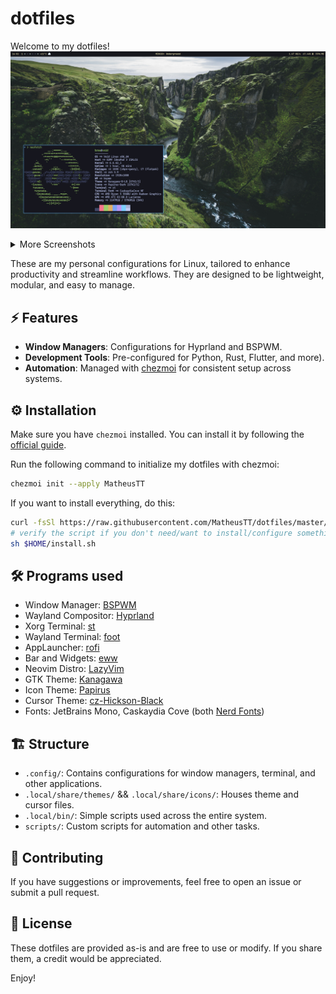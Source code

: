 # dotfiles

Welcome to my dotfiles!
![](./assets/screenshots/0.jpg)

<details>
<summary>More Screenshots</summary>
  <img src="./assets/screenshots/1.jpg"/>
  <img src="./assets/screenshots/2.jpg"/>
  <img src="./assets/screenshots/3.jpg"/>
</details>


These are my personal configurations for Linux, tailored to enhance productivity and streamline workflows.
They are designed to be lightweight, modular, and easy to manage.

## ⚡ Features
- **Window Managers**: Configurations for Hyprland and BSPWM.
- **Development Tools**: Pre-configured for Python, Rust, Flutter, and more).
- **Automation**: Managed with [chezmoi](https://www.chezmoi.io/) for consistent setup across systems.

## ⚙ Installation
Make sure you have `chezmoi` installed. You can install it by following the [official guide](https://www.chezmoi.io/install/).

Run the following command to initialize my dotfiles with chezmoi:
  ```bash
  chezmoi init --apply MatheusTT
  ```

If you want to install everything, do this:
  ```bash
  curl -fsSl https://raw.githubusercontent.com/MatheusTT/dotfiles/master/install.sh >$HOME/install.sh
  # verify the script if you don't need/want to install/configure something
  sh $HOME/install.sh
  ```

## 🛠 Programs used
- Window Manager: [BSPWM](https://github.com/baskerville/bspwm)
- Wayland Compositor: [Hyprland](https://hyprland.org/)
- Xorg Terminal: [st](https://github.com/bakkeby/st-flexipatch)
- Wayland Terminal: [foot](https://codeberg.org/dnkl/foot)
- AppLauncher: [rofi](https://github.com/lbonn/rofi)
- Bar and Widgets: [eww](https://github.com/elkowar/eww)
- Neovim Distro: [LazyVim](https://www.lazyvim.org/)
- GTK Theme: [Kanagawa](https://www.pling.com/p/1810560/)
- Icon Theme: [Papirus](https://github.com/PapirusDevelopmentTeam/papirus-icon-theme/)
- Cursor Theme: [cz-Hickson-Black](https://www.gnome-look.org/p/1503665)
- Fonts: JetBrains Mono, Caskaydia Cove (both [Nerd Fonts](https://www.nerdfonts.com/))

## 🏗 Structure
- `.config/`: Contains configurations for window managers, terminal, and other applications.
- `.local/share/themes/` && `.local/share/icons/`: Houses theme and cursor files.
- `.local/bin/`: Simple scripts used across the entire system.
- `scripts/`: Custom scripts for automation and other tasks.

## 🤝 Contributing
If you have suggestions or improvements, feel free to open an issue or submit a pull request.

## 📜 License
These dotfiles are provided as-is and are free to use or modify.
If you share them, a credit would be appreciated.

Enjoy!
